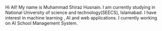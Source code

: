 Hi All! My name is Muhammad Shiraz Husnain. 
I am currently studying in National University of science and technology(SEECS), Islamabad. 
I have interest in machine learning , AI and web applications.
I currently working on AI School Management System.
